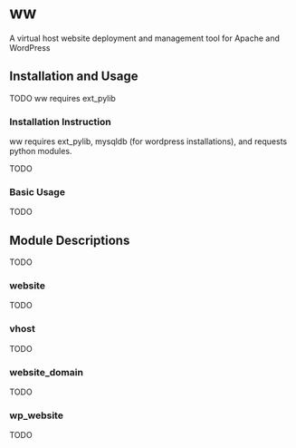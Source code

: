 # ww
A virtual host website deployment and management tool for Apache and WordPress
## Installation and Usage
TODO
ww requires ext_pylib
### Installation Instruction
ww requires ext_pylib, mysqldb (for wordpress installations), and requests python modules.

TODO
### Basic Usage
TODO
## Module Descriptions
TODO
### website
TODO
### vhost
TODO
### website_domain
TODO
### wp_website
TODO
